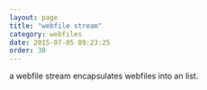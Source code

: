 ```yaml
---
layout: page
title: "webfile stream"
category: webfiles
date: 2015-07-05 09:23:25
order: 30
---
```


a webfile stream encapsulates webfiles into an list.

